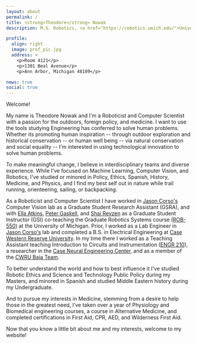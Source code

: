 ```yaml
---
layout: about
permalink: /
title: <strong>Theodore</strong> Nowak
description: M.S. Robotics, <a href="https://robotics.umich.edu/">University of Michigan</a>

profile:
  align: right
  image: prof_pic.jpg
  address: >
    <p>Room 4121</p>
    <p>1301 Beal Avenue</p>
    <p>Ann Arbor, Michigan 48109</p>

news: true
social: true
---
```


Welcome!

My name is Theodore Nowak and I'm a Roboticist and Computer Scientist with a passion for the outdoors, foreign policy, and medicine. I want to use the tools studying Engineering has conferred to solve human problems. Whether its promoting human inspiration -- through outdoor exploration and historical conservation -- or human well being -- via natural conservation and social equality -- I'm interested in using technological innovation to solve human problems.

To make meaningful change, I believe in interdisciplinary teams and diverse experience. While I've focused on Machine Learning, Computer Vision, and Robotics, I've studied or minored in Policy, Ethics, Spanish, History, Medicine, and Physics, and I find my best self out in nature while trail running, orienteering, sailing, or backpacking.

As a Roboticist and Computer Scientist I have worked in [Jason Corso's](http://web.eecs.umich.edu/~jjcorso/) Computer Vision lab as a Graduate Student Research Assistant (GSRA), and
with [Ella Atkins](https://aero.engin.umich.edu/people/ella-atkins/), [Peter Gaskell](https://robotics.umich.edu/profile/peter-gaskell/), and [Shai Revzen](http://www.birds.eecs.umich.edu/) as a Graduate Student Instructor (GSI) co-teaching the Graduate Robotics Systems course ([ROB-550](https://bulletin.engin.umich.edu/courses/robotics-courses/)) at the University of Michigan.
Prior, I worked as a Lab Engineer in [Jason Corso's](http://web.eecs.umich.edu/~jjcorso/) lab and completed a B.S. in Electrical Engineering at [Case Western Reserve University](https://case.edu). In my time there I worked as a Teaching Assistant teaching Introduction to Circuits and Instrumentation ([ENGR 210](bulletin.case.edu/course-descriptions/engr/)), a researcher in the [Case Neural Engineering Center](case.edu/cse/nec/), and as a member of the [CWRU Baja Team](www.cwrubaja.com). 

To better understand the world and how to best influence it I've studied Robotic Ethics and Science and Technology Public Policy during my Masters, and minored in Spanish and studied Middle Eastern history during my Undergraduate.

And to pursue my interests in Medicine, stemming from a desire to help those in the greatest need, I've taken over a year of Physiology and Biomedical engineering courses, a course in Alternative Medicine, and completed certifications in First Aid, CPR, AED, and Wilderness First Aid.

Now that you know a little bit about me and my interests, welcome to my website!
